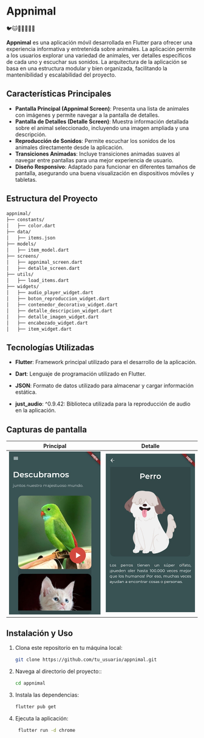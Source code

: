 # Appnimal 


🐦🐱🐄🐶🐴🦁🐔

**Appnimal** es una aplicación móvil desarrollada en Flutter para ofrecer una experiencia informativa y entretenida sobre animales. La aplicación permite a los usuarios explorar una variedad de animales, ver detalles específicos de cada uno y escuchar sus sonidos. La arquitectura de la aplicación se basa en una estructura modular y bien organizada, facilitando la mantenibilidad y escalabilidad del proyecto.

## Características Principales

- **Pantalla Principal (Appnimal Screen)**: Presenta una lista de animales con imágenes y permite navegar a la pantalla de detalles.
- **Pantalla de Detalles (Detalle Screen)**: Muestra información detallada sobre el animal seleccionado, incluyendo una imagen ampliada y una descripción.
- **Reproducción de Sonidos**: Permite escuchar los sonidos de los animales directamente desde la aplicación.
- **Transiciones Animadas**: Incluye transiciones animadas suaves al navegar entre pantallas para una mejor experiencia de usuario.
- **Diseño Responsivo**: Adaptado para funcionar en diferentes tamaños de pantalla, asegurando una buena visualización en dispositivos móviles y tabletas.


## Estructura del Proyecto

```plaintext
appnimal/
├── constants/
│   ├── color.dart
├── data/
│   ├── items.json
├── models/
│   ├── item_model.dart
├── screens/
│   ├── appnimal_screen.dart
│   ├── detalle_screen.dart
├── utils/
│   ├── load_items.dart
├── widgets/
│   ├── audio_player_widget.dart
│   ├── boton_reproduccion_widget.dart
│   ├── contenedor_decorativo_widget.dart
│   ├── detalle_descripcion_widget.dart
│   ├── detalle_imagen_widget.dart
│   ├── encabezado_widget.dart
│   ├── item_widget.dart
```


## Tecnologías Utilizadas
- **Flutter**: Framework principal utilizado para el desarrollo de la aplicación.

- **Dart**: Lenguaje de programación utilizado en Flutter.

- **JSON**: Formato de datos utilizado para almacenar y cargar información estática.

- **just_audio**: ^0.9.42: Biblioteca utilizada para la reproducción de audio en la aplicación.

## Capturas de pantalla

| Principal | Detalle |
|-----------|-----------|
| ![Imagen de la pantalla principal](assets/img_readme/principal.jpg) | ![Imagen de la pantalla detalle](assets/img_readme/detalle.jpg) |



## Instalación y Uso

1. Clona este repositorio en tu máquina local:
   ```sh
   git clone https://github.com/tu_usuario/appnimal.git
    ```

2. Navega al directorio del proyecto::
   ```sh
   cd appnimal
    ```
3. Instala las dependencias:
   ```sh
   flutter pub get
    ```
4. Ejecuta la aplicación:
   ```sh
    flutter run -d chrome  
    ```